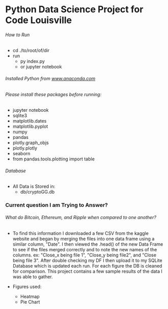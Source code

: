 # Python Data Science Project for Code Louisville
###### How to Run
  - cd ./to/root/of/dir
  - run
    - py index.py
    - or jupyter notebook

###### Installed Python from www.anaconda.com
###### Please install these packages before running:
- jupyter notebook
- sqlite3
- matplotlib.dates
- matplotlib.pyplot
- numpy
- pandas
- plotly.graph_objs
- plotly.plotly
- seaborn
- from pandas.tools.plotting import table

###### Database
- All Data is Stored in:
  - db/cryptoGG.db

### Current question I am Trying to Answer?
###### What do Bitcoin, Ethereum, and Ripple when compared to one another?
- To find this information I downloaded a few CSV from the kaggle website and began by merging the files into one data frame using a similar column, "Date". I then viewed the .head() of the new Data Frame to see if the files merged correctly and to note the new names of the columns. ex: "Close_x being file 1", "Close_y being file2", and "Close being file 3". After double checking my DF I then upload it to my SQLite Database which is updated each run. For each figure the DB is cleaned for comparison. This project contains a few sample results of the data I was able to gather.

- Figures used:
  - Heatmap
  - Pie Chart
